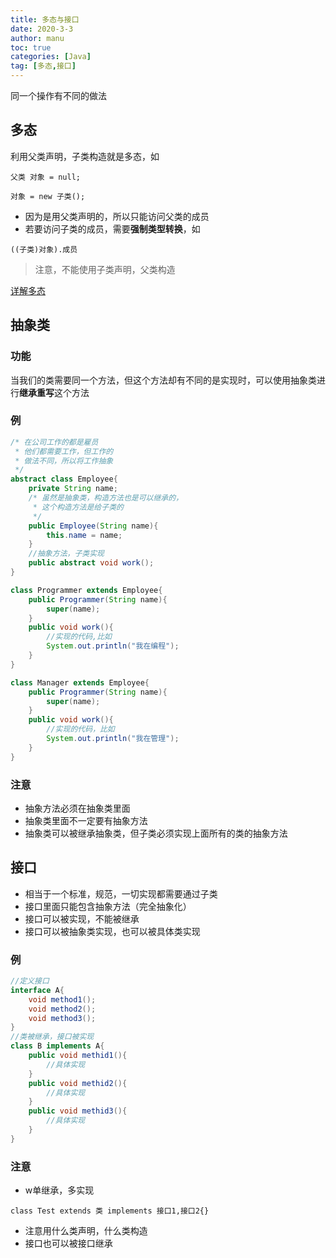 ```yaml
---
title: 多态与接口
date: 2020-3-3
author: manu
toc: true
categories: [Java]
tag: [多态,接口]
---
```


同一个操作有不同的做法

<!-- more -->

## 多态

利用父类声明，子类构造就是多态，如

`父类 对象 = null;`

`对象 = new 子类();`

- 因为是用父类声明的，所以只能访问父类的成员
- 若要访问子类的成员，需要**强制类型转换**，如

`((子类)对象).成员`

> 注意，不能使用子类声明，父类构造

[详解多态](https://www.cnblogs.com/chenssy/p/3372798.html)

## 抽象类

### 功能

当我们的类需要同一个方法，但这个方法却有不同的是实现时，可以使用抽象类进行**继承重写**这个方法

### 例

```java
/* 在公司工作的都是雇员
 * 他们都需要工作，但工作的
 * 做法不同，所以将工作抽象
 */
abstract class Employee{
	private String name;
    /* 虽然是抽象类，构造方法也是可以继承的，
     * 这个构造方法是给子类的
     */
    public Employee(String name){
        this.name = name;
    }
    //抽象方法，子类实现
    public abstract void work();
}

class Programmer extends Employee{
    public Programmer(String name){
        super(name);
    }
    public void work(){
        //实现的代码,比如
        System.out.println("我在编程");
    }
}

class Manager extends Employee{
    public Programmer(String name){
        super(name);
    }
    public void work(){
        //实现的代码，比如
        System.out.println("我在管理");
    }
}
```

### 注意

- 抽象方法必须在抽象类里面
- 抽象类里面不一定要有抽象方法
- 抽象类可以被继承抽象类，但子类必须实现上面所有的类的抽象方法

## 接口

- 相当于一个标准，规范，一切实现都需要通过子类
- 接口里面只能包含抽象方法（完全抽象化）
- 接口可以被实现，不能被继承
- 接口可以被抽象类实现，也可以被具体类实现

### 例

```java
//定义接口
interface A{
    void method1();
    void method2();
    void method3();
}
//类被继承，接口被实现
class B implements A{
    public void methid1(){
        //具体实现
    }
    public void methid2(){
        //具体实现
    }
    public void methid3(){
        //具体实现
    }
}
```

### 注意

- w单继承，多实现

`class Test extends 类 implements 接口1,接口2{}`

- 注意用什么类声明，什么类构造
- 接口也可以被接口继承

